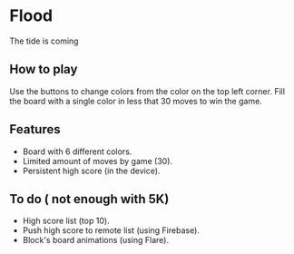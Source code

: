 # Flood

The tide is coming

## How to play

Use the buttons to change colors from the color on the top left corner.
Fill the board with a single color in less that 30 moves to win the game.

## Features

- Board with 6 different colors.
- Limited amount of moves by game (30).
- Persistent high score (in the device).

## To do ( not enough with 5K)

- High score list (top 10).
- Push high score to remote list (using Firebase).
- Block's board animations (using Flare).